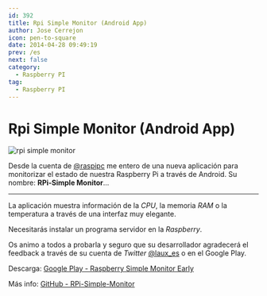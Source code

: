 ```yaml
---
id: 392
title: Rpi Simple Monitor (Android App)
author: Jose Cerrejon
icon: pen-to-square
date: 2014-04-28 09:49:19
prev: /es
next: false
category:
  - Raspberry PI
tag:
  - Raspberry PI
---
```


# Rpi Simple Monitor (Android App)

![rpi simple monitor](/images/2014/04/rpisimplemonitor.jpg)

Desde la cuenta de [@raspipc](http://twitter.com/raspipc) me entero de una nueva aplicación para monitorizar el estado de nuestra Raspberry Pi a través de Android. Su nombre: **RPi-Simple Monitor**...

- - -
La aplicación muestra información de la *CPU*, la memoria *RAM* o la temperatura a través de una interfaz muy elegante.

Necesitarás instalar un programa servidor en la *Raspberry*.

Os animo a todos a probarla y seguro que su desarrollador agradecerá el feedback a través de su cuenta de *Twitter* [@laux_es](https://twitter.com/laux_es) o en el Google Play.

Descarga: [Google Play - Raspberry Simple Monitor Early](https://play.google.com/store/apps/details?id=com.rpimonitor.app)

Más info: [GitHub - RPi-Simple-Monitor](https://github.com/Angelmmiguel/RPi-Simple-Monitor)